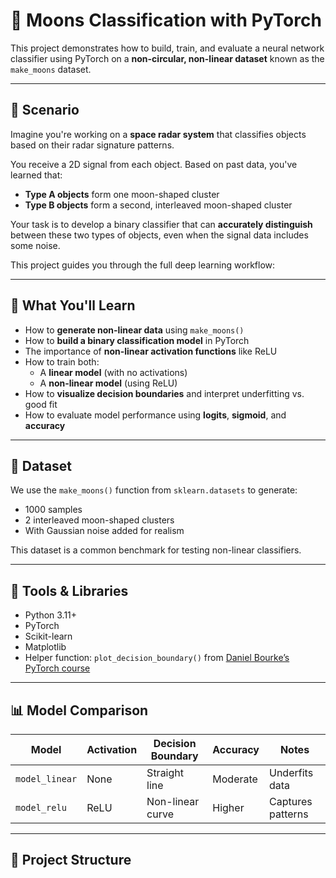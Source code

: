 # 🌙 Moons Classification with PyTorch

This project demonstrates how to build, train, and evaluate a neural network classifier using PyTorch on a **non-circular, non-linear dataset** known as the `make_moons` dataset.

---

## 🚀 Scenario

Imagine you're working on a **space radar system** that classifies objects based on their radar signature patterns.

You receive a 2D signal from each object. Based on past data, you've learned that:
- **Type A objects** form one moon-shaped cluster
- **Type B objects** form a second, interleaved moon-shaped cluster

Your task is to develop a binary classifier that can **accurately distinguish** between these two types of objects, even when the signal data includes some noise.

This project guides you through the full deep learning workflow:

---

## 🧠 What You'll Learn

- How to **generate non-linear data** using `make_moons()`
- How to **build a binary classification model** in PyTorch
- The importance of **non-linear activation functions** like ReLU
- How to train both:
  - A **linear model** (with no activations)
  - A **non-linear model** (using ReLU)
- How to **visualize decision boundaries** and interpret underfitting vs. good fit
- How to evaluate model performance using **logits**, **sigmoid**, and **accuracy**

---

## 🧪 Dataset

We use the `make_moons()` function from `sklearn.datasets` to generate:
- 1000 samples
- 2 interleaved moon-shaped clusters
- With Gaussian noise added for realism

This dataset is a common benchmark for testing non-linear classifiers.

---

## 🧰 Tools & Libraries

- Python 3.11+
- PyTorch
- Scikit-learn
- Matplotlib
- Helper function: `plot_decision_boundary()` from [Daniel Bourke’s PyTorch course](https://github.com/mrdbourke/pytorch-deep-learning)

---

## 📊 Model Comparison

| Model         | Activation | Decision Boundary | Accuracy | Notes             |
|---------------|------------|-------------------|----------|--------------------|
| `model_linear` | None       | Straight line     | Moderate | Underfits data     |
| `model_relu`   | ReLU       | Non-linear curve  | Higher   | Captures patterns  |

---

## 📁 Project Structure

